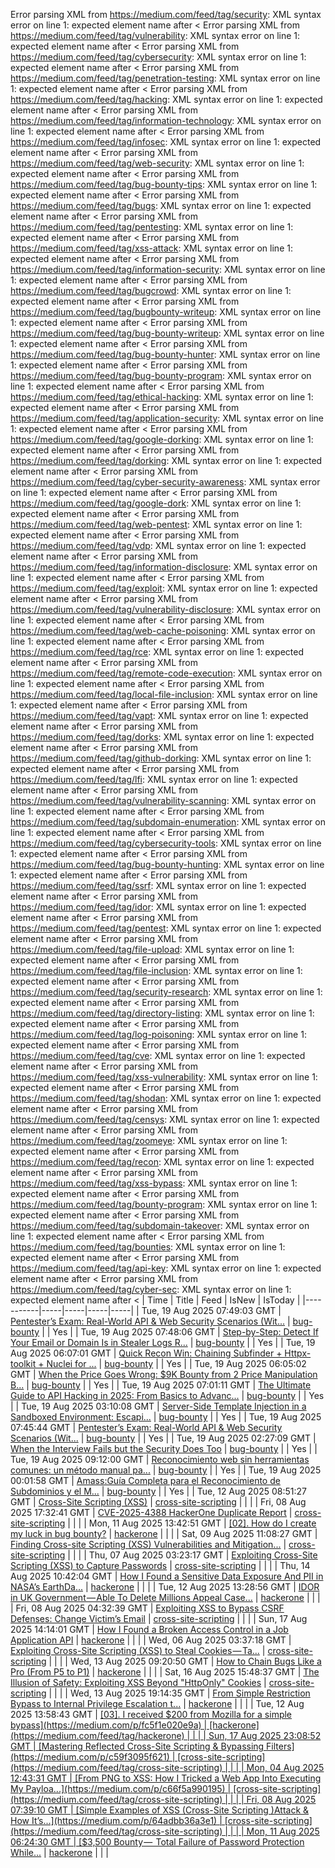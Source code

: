 Error parsing XML from https://medium.com/feed/tag/security: XML syntax error on line 1: expected element name after <
Error parsing XML from https://medium.com/feed/tag/vulnerability: XML syntax error on line 1: expected element name after <
Error parsing XML from https://medium.com/feed/tag/cybersecurity: XML syntax error on line 1: expected element name after <
Error parsing XML from https://medium.com/feed/tag/penetration-testing: XML syntax error on line 1: expected element name after <
Error parsing XML from https://medium.com/feed/tag/hacking: XML syntax error on line 1: expected element name after <
Error parsing XML from https://medium.com/feed/tag/information-technology: XML syntax error on line 1: expected element name after <
Error parsing XML from https://medium.com/feed/tag/infosec: XML syntax error on line 1: expected element name after <
Error parsing XML from https://medium.com/feed/tag/web-security: XML syntax error on line 1: expected element name after <
Error parsing XML from https://medium.com/feed/tag/bug-bounty-tips: XML syntax error on line 1: expected element name after <
Error parsing XML from https://medium.com/feed/tag/bugs: XML syntax error on line 1: expected element name after <
Error parsing XML from https://medium.com/feed/tag/pentesting: XML syntax error on line 1: expected element name after <
Error parsing XML from https://medium.com/feed/tag/xss-attack: XML syntax error on line 1: expected element name after <
Error parsing XML from https://medium.com/feed/tag/information-security: XML syntax error on line 1: expected element name after <
Error parsing XML from https://medium.com/feed/tag/bugcrowd: XML syntax error on line 1: expected element name after <
Error parsing XML from https://medium.com/feed/tag/bugbounty-writeup: XML syntax error on line 1: expected element name after <
Error parsing XML from https://medium.com/feed/tag/bug-bounty-writeup: XML syntax error on line 1: expected element name after <
Error parsing XML from https://medium.com/feed/tag/bug-bounty-hunter: XML syntax error on line 1: expected element name after <
Error parsing XML from https://medium.com/feed/tag/bug-bounty-program: XML syntax error on line 1: expected element name after <
Error parsing XML from https://medium.com/feed/tag/ethical-hacking: XML syntax error on line 1: expected element name after <
Error parsing XML from https://medium.com/feed/tag/application-security: XML syntax error on line 1: expected element name after <
Error parsing XML from https://medium.com/feed/tag/google-dorking: XML syntax error on line 1: expected element name after <
Error parsing XML from https://medium.com/feed/tag/dorking: XML syntax error on line 1: expected element name after <
Error parsing XML from https://medium.com/feed/tag/cyber-security-awareness: XML syntax error on line 1: expected element name after <
Error parsing XML from https://medium.com/feed/tag/google-dork: XML syntax error on line 1: expected element name after <
Error parsing XML from https://medium.com/feed/tag/web-pentest: XML syntax error on line 1: expected element name after <
Error parsing XML from https://medium.com/feed/tag/vdp: XML syntax error on line 1: expected element name after <
Error parsing XML from https://medium.com/feed/tag/information-disclosure: XML syntax error on line 1: expected element name after <
Error parsing XML from https://medium.com/feed/tag/exploit: XML syntax error on line 1: expected element name after <
Error parsing XML from https://medium.com/feed/tag/vulnerability-disclosure: XML syntax error on line 1: expected element name after <
Error parsing XML from https://medium.com/feed/tag/web-cache-poisoning: XML syntax error on line 1: expected element name after <
Error parsing XML from https://medium.com/feed/tag/rce: XML syntax error on line 1: expected element name after <
Error parsing XML from https://medium.com/feed/tag/remote-code-execution: XML syntax error on line 1: expected element name after <
Error parsing XML from https://medium.com/feed/tag/local-file-inclusion: XML syntax error on line 1: expected element name after <
Error parsing XML from https://medium.com/feed/tag/vapt: XML syntax error on line 1: expected element name after <
Error parsing XML from https://medium.com/feed/tag/dorks: XML syntax error on line 1: expected element name after <
Error parsing XML from https://medium.com/feed/tag/github-dorking: XML syntax error on line 1: expected element name after <
Error parsing XML from https://medium.com/feed/tag/lfi: XML syntax error on line 1: expected element name after <
Error parsing XML from https://medium.com/feed/tag/vulnerability-scanning: XML syntax error on line 1: expected element name after <
Error parsing XML from https://medium.com/feed/tag/subdomain-enumeration: XML syntax error on line 1: expected element name after <
Error parsing XML from https://medium.com/feed/tag/cybersecurity-tools: XML syntax error on line 1: expected element name after <
Error parsing XML from https://medium.com/feed/tag/bug-bounty-hunting: XML syntax error on line 1: expected element name after <
Error parsing XML from https://medium.com/feed/tag/ssrf: XML syntax error on line 1: expected element name after <
Error parsing XML from https://medium.com/feed/tag/idor: XML syntax error on line 1: expected element name after <
Error parsing XML from https://medium.com/feed/tag/pentest: XML syntax error on line 1: expected element name after <
Error parsing XML from https://medium.com/feed/tag/file-upload: XML syntax error on line 1: expected element name after <
Error parsing XML from https://medium.com/feed/tag/file-inclusion: XML syntax error on line 1: expected element name after <
Error parsing XML from https://medium.com/feed/tag/security-research: XML syntax error on line 1: expected element name after <
Error parsing XML from https://medium.com/feed/tag/directory-listing: XML syntax error on line 1: expected element name after <
Error parsing XML from https://medium.com/feed/tag/log-poisoning: XML syntax error on line 1: expected element name after <
Error parsing XML from https://medium.com/feed/tag/cve: XML syntax error on line 1: expected element name after <
Error parsing XML from https://medium.com/feed/tag/xss-vulnerability: XML syntax error on line 1: expected element name after <
Error parsing XML from https://medium.com/feed/tag/shodan: XML syntax error on line 1: expected element name after <
Error parsing XML from https://medium.com/feed/tag/censys: XML syntax error on line 1: expected element name after <
Error parsing XML from https://medium.com/feed/tag/zoomeye: XML syntax error on line 1: expected element name after <
Error parsing XML from https://medium.com/feed/tag/recon: XML syntax error on line 1: expected element name after <
Error parsing XML from https://medium.com/feed/tag/xss-bypass: XML syntax error on line 1: expected element name after <
Error parsing XML from https://medium.com/feed/tag/bounty-program: XML syntax error on line 1: expected element name after <
Error parsing XML from https://medium.com/feed/tag/subdomain-takeover: XML syntax error on line 1: expected element name after <
Error parsing XML from https://medium.com/feed/tag/bounties: XML syntax error on line 1: expected element name after <
Error parsing XML from https://medium.com/feed/tag/api-key: XML syntax error on line 1: expected element name after <
Error parsing XML from https://medium.com/feed/tag/cyber-sec: XML syntax error on line 1: expected element name after <
| Time | Title | Feed | IsNew | IsToday |
|-----------|-----|-----|-----|-----|
| Tue, 19 Aug 2025 07:49:03 GMT | [ Pentester’s Exam: Real-World API & Web Security Scenarios (Wit...](https://medium.com/p/dad9b79f170e) | [bug-bounty](https://medium.com/feed/tag/bug-bounty) |  | Yes |
| Tue, 19 Aug 2025 07:48:06 GMT | [Step-by-Step: Detect If Your Email or Domain Is in Stealer Logs R...](https://medium.com/p/f3411ed9a0b3) | [bug-bounty](https://medium.com/feed/tag/bug-bounty) |  | Yes |
| Tue, 19 Aug 2025 06:07:01 GMT | [Quick Recon Win: Chaining Subfinder + Httpx-toolkit + Nuclei for ...](https://medium.com/p/461bb34f56c9) | [bug-bounty](https://medium.com/feed/tag/bug-bounty) |  | Yes |
| Tue, 19 Aug 2025 06:05:02 GMT | [When the Price Goes Wrong: $9K Bounty from 2 Price Manipulation B...](https://medium.com/p/f557383afc01) | [bug-bounty](https://medium.com/feed/tag/bug-bounty) |  | Yes |
| Tue, 19 Aug 2025 07:01:11 GMT | [ The Ultimate Guide to API Hacking in 2025: From Basics to Advanc...](https://medium.com/p/fa31be273c5f) | [bug-bounty](https://medium.com/feed/tag/bug-bounty) |  | Yes |
| Tue, 19 Aug 2025 03:10:08 GMT | [Server-Side Template Injection in a Sandboxed Environment: Escapi...](https://medium.com/p/b704536b5181) | [bug-bounty](https://medium.com/feed/tag/bug-bounty) |  | Yes |
| Tue, 19 Aug 2025 07:45:44 GMT | [ Pentester’s Exam: Real-World API & Web Security Scenarios (Wit...](https://medium.com/p/14b344219354) | [bug-bounty](https://medium.com/feed/tag/bug-bounty) |  | Yes |
| Tue, 19 Aug 2025 02:27:09 GMT | [When the Interview Fails but the Security Does Too](https://medium.com/p/d871ccc47da8) | [bug-bounty](https://medium.com/feed/tag/bug-bounty) |  | Yes |
| Tue, 19 Aug 2025 09:12:00 GMT | [Reconocimiento web sin herramientas comunes: un método manual pa...](https://medium.com/p/1dbfbc2f3b5a) | [bug-bounty](https://medium.com/feed/tag/bug-bounty) |  | Yes |
| Tue, 19 Aug 2025 00:01:58 GMT | [Amass:Guía Completa para el Reconocimiento de Subdominios y el M...](https://medium.com/p/401a71021cf2) | [bug-bounty](https://medium.com/feed/tag/bug-bounty) |  | Yes |
| Tue, 12 Aug 2025 08:51:27 GMT | [Cross-Site Scripting (XSS)](https://medium.com/p/6efe4650448d) | [cross-site-scripting](https://medium.com/feed/tag/cross-site-scripting) |  |  |
| Fri, 08 Aug 2025 17:32:41 GMT | [CVE-2025-4388 HackerOne Duplicate Report](https://medium.com/p/0a1b34444293) | [cross-site-scripting](https://medium.com/feed/tag/cross-site-scripting) |  |  |
| Mon, 11 Aug 2025 13:42:51 GMT | [\[02\]. How do I create my luck in bug bounty?](https://medium.com/p/2186c426c452) | [hackerone](https://medium.com/feed/tag/hackerone) |  |  |
| Sat, 09 Aug 2025 11:08:27 GMT | [Finding Cross-site Scripting (XSS) Vulnerabilities and Mitigation...](https://medium.com/p/536b01700b5b) | [cross-site-scripting](https://medium.com/feed/tag/cross-site-scripting) |  |  |
| Thu, 07 Aug 2025 03:23:17 GMT | [Exploiting Cross-Site Scripting (XSS) to Capture Passwords](https://medium.com/p/371670c3dc03) | [cross-site-scripting](https://medium.com/feed/tag/cross-site-scripting) |  |  |
| Thu, 14 Aug 2025 10:42:04 GMT | [How I Found a Sensitive Data Exposure And PII in NASA’s EarthDa...](https://medium.com/p/6980492dcd75) | [hackerone](https://medium.com/feed/tag/hackerone) |  |  |
| Tue, 12 Aug 2025 13:28:56 GMT | [IDOR in UK Government — Able To Delete Millions Appeal Case...](https://medium.com/p/b1fb51f11a1f) | [hackerone](https://medium.com/feed/tag/hackerone) |  |  |
| Fri, 08 Aug 2025 04:32:39 GMT | [Exploiting XSS to Bypass CSRF Defenses: Change Victim’s Email](https://medium.com/p/dcdcbfe1d5df) | [cross-site-scripting](https://medium.com/feed/tag/cross-site-scripting) |  |  |
| Sun, 17 Aug 2025 14:14:01 GMT | [How I Found a Broken Access Control in a Job Application API](https://medium.com/p/72f083b8c113) | [hackerone](https://medium.com/feed/tag/hackerone) |  |  |
| Wed, 06 Aug 2025 03:37:18 GMT | [Exploiting Cross-Site Scripting (XSS) to Steal Cookies — Ta...](https://medium.com/p/abd98e0849d2) | [cross-site-scripting](https://medium.com/feed/tag/cross-site-scripting) |  |  |
| Wed, 13 Aug 2025 09:20:50 GMT | [How to Chain Bugs Like a Pro (From P5 to P1)](https://medium.com/p/0cddd902c8e3) | [hackerone](https://medium.com/feed/tag/hackerone) |  |  |
| Sat, 16 Aug 2025 15:48:37 GMT | [The Illusion of Safety: Exploiting XSS Beyond "HttpOnly" Cookies](https://medium.com/p/b81c6493bb76) | [cross-site-scripting](https://medium.com/feed/tag/cross-site-scripting) |  |  |
| Wed, 13 Aug 2025 19:14:35 GMT | [From Simple Restriction Bypass to Internal Privilege Escalation t...](https://medium.com/p/e7b8366ac70d) | [hackerone](https://medium.com/feed/tag/hackerone) |  |  |
| Tue, 12 Aug 2025 13:58:43 GMT | [\[03\]. I received $200 from Mozilla for a simple bypass](https://medium.com/p/fc5f1e020e9a) | [hackerone](https://medium.com/feed/tag/hackerone) |  |  |
| Sun, 17 Aug 2025 23:08:52 GMT | [Mastering Reflected Cross-Site Scripting & Bypassing Filters](https://medium.com/p/c59f3095f621) | [cross-site-scripting](https://medium.com/feed/tag/cross-site-scripting) |  |  |
| Mon, 04 Aug 2025 12:43:31 GMT | [From PNG to XSS: How I Tricked a Web App Into Executing My Payloa...](https://medium.com/p/c66f5a990195) | [cross-site-scripting](https://medium.com/feed/tag/cross-site-scripting) |  |  |
| Fri, 08 Aug 2025 07:39:10 GMT | [Simple Examples of XSS (Cross-Site Scripting )Attack & How It’s...](https://medium.com/p/64adbb36a3e1) | [cross-site-scripting](https://medium.com/feed/tag/cross-site-scripting) |  |  |
| Mon, 11 Aug 2025 06:24:30 GMT | [$3,500 Bounty —  Total Failure of Password Protection While...](https://medium.com/p/79723184d46e) | [hackerone](https://medium.com/feed/tag/hackerone) |  |  |
